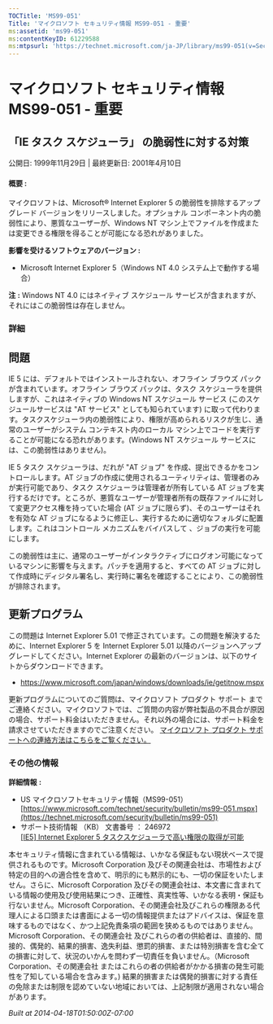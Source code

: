 ```yaml
---
TOCTitle: 'MS99-051'
Title: 'マイクロソフト セキュリティ情報 MS99-051 - 重要'
ms:assetid: 'ms99-051'
ms:contentKeyID: 61229588
ms:mtpsurl: 'https://technet.microsoft.com/ja-JP/library/ms99-051(v=Security.10)'
---
```


マイクロソフト セキュリティ情報 MS99-051 - 重要
===============================================

「IE タスク スケジューラ」 の脆弱性に対する対策
-----------------------------------------------

公開日: 1999年11月29日 | 最終更新日: 2001年4月10日

#### 概要 :

マイクロソフトは、Microsoft® Internet Explorer 5 の脆弱性を排除するアップグレード バージョンをリリースしました。オプショナル コンポーネント内の脆弱性により、悪質なユーザーが、Windows NT マシン上でファイルを作成または変更できる権限を得ることが可能になる恐れがありました。

**影響を受けるソフトウェアのバージョン :**

-   Microsoft Internet Explorer 5（Windows NT 4.0 システム上で動作する場合）

**注** **:**
Windows NT 4.0 にはネイティブ スケジュール サービスが含まれますが、それにはこの脆弱性は存在しません。

### 詳細

問題
----

<span></span>
IE 5 には、デフォルトではインストールされない、オフライン ブラウズ パックが含まれています。オフライン ブラウズ パックは、タスク スケジューラを提供しますが、これはネイティブの Windows NT スケジュール サービス (このスケジュールサービスは "AT サービス" としても知られています) に取って代わります。タスクスケジューラ内の脆弱性により、権限が高められるリスクが生じ、通常のユーザーがシステム コンテキスト内のローカル マシン上でコードを実行することが可能になる恐れがあります。(Windows NT スケジュール サービスには、この脆弱性はありません)。

IE 5 タスク スケジューラは、だれが "AT ジョブ" を作成、提出できるかをコントロールします。AT ジョブの作成に使用されるユーティリティは、管理者のみが実行可能であり、タスク スケジューラは管理者が所有している AT ジョブを実行するだけです。ところが、悪質なユーザーが管理者所有の既存ファイルに対して変更アクセス権を持っていた場合 (AT ジョブに限らず)、そのユーザーはそれを有効な AT ジョブになるように修正し、実行するために適切なフォルダに配置します。これはコントロール メカニズムをバイパスして 、ジョブの実行を可能にします。

この脆弱性は主に、通常のユーザーがインタラクティブにログオン可能になっているマシンに影響を与えます。パッチを適用すると、すべての AT ジョブに対して作成時にディジタル署名し、実行時に署名を確認することにより、この脆弱性が排除されます。

更新プログラム
--------------

<span></span>
この問題は Internet Explorer 5.01 で修正されています。この問題を解決するために、Internet Explorer 5 を Internet Explorer 5.01 以降のバージョンへアップグレードしてください。Internet Explorer の最新のバージョンは、以下のサイトからダウンロードできます。

-   <https://www.microsoft.com/japan/windows/downloads/ie/getitnow.mspx>

更新プログラムについてのご質問は、マイクロソフト プロダクト サポート までご連絡ください。マイクロソフトでは、ご質問の内容が弊社製品の不具合が原因の場合、サポート料金はいただきません。それ以外の場合には、サポート料金を請求させていただきますのでご注意ください。
[マイクロソフト プロダクト サポートへの連絡方法はこちらをご覧ください。](https://www.microsoft.com/japan/security/support/patchqa.mspx)

### その他の情報

**詳細情報** **:**

-   US マイクロソフトセキュリティ情報（MS99-051）  
    [https://www.microsoft.com/technet/security/bulletin/ms99-051.mspx](https://technet.microsoft.com/security/bulletin/ms99-051)
-   サポート技術情報 （KB） 文書番号 ： 246972  
    [\[IE5\] Internet Explorer 5 タスクスケジューラで高い権限の取得が可能](https://support.microsoft.com/kb/246972)

本セキュリティ情報に含まれている情報は、いかなる保証もない現状ベースで提供されるものです。Microsoft Corporation 及びその関連会社は、市場性および特定の目的への適合性を含めて、明示的にも黙示的にも、一切の保証をいたしません。さらに、Microsoft Corporation 及びその関連会社は、本文書に含まれている情報の使用及び使用結果につき、正確性、真実性等、いかなる表明・保証も行ないません。Microsoft Corporation、その関連会社及びこれらの権限ある代理人による口頭または書面による一切の情報提供またはアドバイスは、保証を意味するものではなく、かつ上記免責条項の範囲を狭めるものではありません。Microsoft Corporation、その関連会社 及びこれらの者の供給者は、直接的、間接的、偶発的、結果的損害、逸失利益、懲罰的損害、または特別損害を含む全ての損害に対して、状況のいかんを問わず一切責任を負いません。（Microsoft Corporation、その関連会社 またはこれらの者の供給者がかかる損害の発生可能性を了知している場合を含みます。) 結果的損害または偶発的損害に対する責任の免除または制限を認めていない地域においては、上記制限が適用されない場合があります。

*Built at 2014-04-18T01:50:00Z-07:00*
